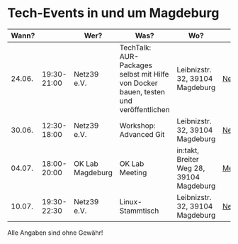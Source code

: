 # Tech-Events in und um Magdeburg

| Wann?    | | Wer?                      | Was?                                           | Wo?                          |                                                                                     |
|------------|---|---------------------------|------------------------------------------------|------------------------------|-------------------------------------------------------------------------------------|
| 24.06. | 19:30-21:00 | Netz39 e.V. | TechTalk: AUR-Packages selbst mit Hilfe von Docker bauen, testen und veröffentlichen | Leibnizstr. 32, 39104 Magdeburg | [Netz39 e.V.](http://www.netz39.de/events/event/techtalk-aur-packages-selbst-mit-hilfe-von-docker-bauen-testen-und-veroeffentlichen/) |
| 30.06. | 12:30-18:00 | Netz39 e.V. | Workshop: Advanced Git | Leibnizstr. 32, 39104 Magdeburg | [Netz39 e.V.](http://www.netz39.de/events/event/git-workshop/) |
| 04.07. | 18:00-20:00 | OK Lab Magdeburg | OK Lab Meeting | in:takt, Breiter Weg 28, 39104 Magdeburg | [Meetup.com](https://www.meetup.com/OK-Lab-Magdeburg/events/262379733) |
| 10.07. | 19:30-22:30 | Netz39 e.V. | Linux-Stammtisch | Leibnizstr. 32, 39104 Magdeburg | [Netz39 e.V.](http://www.netz39.de/events/event/linux-stammtisch/) |

Alle Angaben sind ohne Gewähr!
